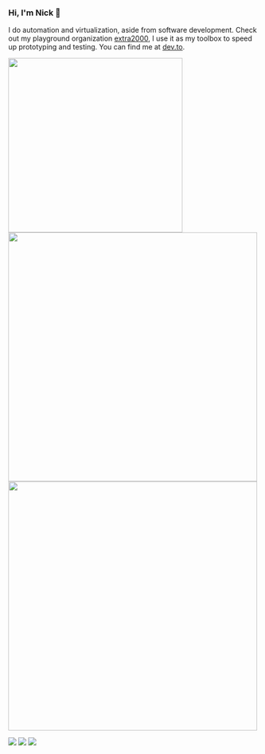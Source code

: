 ### Hi, I'm Nick 👋

I do automation and virtualization, aside from software development. Check out my playground organization [extra2000](https://github.com/extra2000), I use it as my toolbox to speed up prototyping and testing. You can find me at [dev.to](https://dev.to/nikaizuddin).

<a href="https://wakatime.com/share/@nikAizuddin/b8181f7f-6c51-4e51-b58f-d3f632c0b3a3.svg">
  <img src="https://wakatime.com/share/@nikAizuddin/b8181f7f-6c51-4e51-b58f-d3f632c0b3a3.svg" width="350">
</a>

<a href="https://github.com/anuraghazra/github-readme-stats">
  <img src="https://github-readme-stats.vercel.app/api/wakatime?username=nikAizuddin&theme=vue&hide_border=true&custom_title=Weekly%20Coding%20Activity" width="500"/>
</a>

<a href="https://github.com/anuraghazra/github-readme-stats">
  <img src="https://github-readme-stats.vercel.app/api?username=nikAizuddin&theme=vue&show_icons=true&count_private=true&custom_title=GitHub%20Stats&hide_border=true" width="500"/>
</a>

![](https://img.shields.io/badge/OS-GNU/Linux-informational?style=for-the-badge&logo=linux&logoColor=white&color=5fc396)
![](https://img.shields.io/badge/Tools-SaltStack-informational?style=for-the-badge&logo=saltstack&logoColor=white&color=5fc396)
![](https://img.shields.io/badge/Tools-Vagrant-informational?style=for-the-badge&logo=vagrant&logoColor=white&color=5fc396)

<!--
**nikAizuddin/nikAizuddin** is a ✨ _special_ ✨ repository because its `README.md` (this file) appears on your GitHub profile.

Here are some ideas to get you started:

- 🔭 I’m currently working on ...
- 🌱 I’m currently learning ...
- 👯 I’m looking to collaborate on ...
- 🤔 I’m looking for help with ...
- 💬 Ask me about ...
- 📫 How to reach me: ...
- 😄 Pronouns: ...
- ⚡ Fun fact: ...
-->
